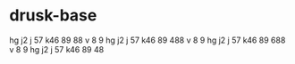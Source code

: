 # drusk-base
hg
j2
j
57
k46
89
88
v
8
9
hg
j2
j
57
k46
89
488
v
8
9
hg
j2
j
57
k46
89
688
v
8
9
hg
j2
j
57
k46
89
48
